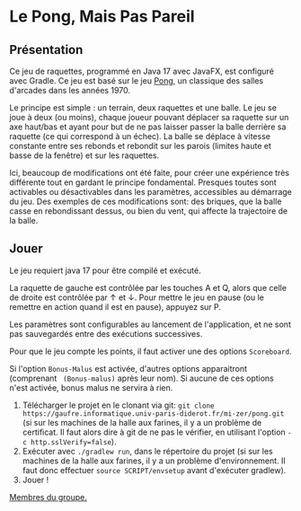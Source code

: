 # Le Pong, Mais Pas Pareil

## Présentation

Ce jeu de raquettes, programmé en Java 17 avec JavaFX, est configuré avec Gradle. Ce jeu est basé sur le jeu [Pong](https://fr.wikipedia.org/wiki/Pong), un classique des salles d'arcades dans les années 1970.

Le principe est simple : un terrain, deux raquettes et une balle. Le jeu se joue à deux (ou moins), chaque joueur pouvant déplacer sa raquette sur un axe haut/bas et ayant pour but de ne pas laisser passer la balle derrière sa raquette (ce qui correspond à un échec). La balle se déplace à vitesse constante entre ses rebonds et rebondit sur les parois (limites haute et basse de la fenêtre) et sur les raquettes.

Ici, beaucoup de modifications ont été faite, pour créer une expérience très différente tout en gardant le principe fondamental.
Presques toutes sont activables ou désactivables dans les paramètres, accessibles au démarrage du jeu.
Des exemples de ces modifications sont: des briques, que la balle casse en rebondissant dessus, ou bien du vent, qui affecte la trajectoire de la balle.

## Jouer

Le jeu requiert java 17 pour être compilé et exécuté.

La raquette de gauche est contrôlée par les touches A et Q, alors que celle de droite est contrôlée par ↑ et ↓.
Pour mettre le jeu en pause (ou le remettre en action quand il est en pause), appuyez sur P.

Les paramètres sont configurables au lancement de l'application, et ne sont pas sauvegardés entre des exécutions successives.

Pour que le jeu compte les points, il faut activer une des options `Scoreboard`.

Si l'option `Bonus-Malus` est activée, d'autres options apparaitront (comprenant ` (Bonus-malus)` après leur nom).
Si aucune de ces options n'est activée, bonus malus ne servira à rien.

1. Télécharger le projet en le clonant via git: `git clone https://gaufre.informatique.univ-paris-diderot.fr/mi-zer/pong.git`
(si sur les machines de la halle aux farines, il y a un problème de certificat. Il faut alors dire à git de ne pas le vérifier, en utilisant l'option `-c http.sslVerify=false`).
2. Exécuter avec `./gradlew run`, dans le répertoire du projet
(si sur les machines de la halle aux farines, il y a un problème d'environnement. Il faut donc effectuer `source SCRIPT/envsetup` avant d'exécuter gradlew).
3. Jouer !

[Membres du groupe.](https://gaufre.informatique.univ-paris-diderot.fr/mi-zer/pong/blob/master/membres.md)
